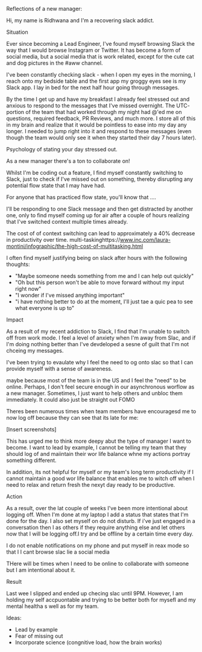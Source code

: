 
Reflections of a new manager:

Hi, my name is Ridhwana and I'm a recovering slack addict.

Situation

Ever since becoming a Lead Engineer, I've found myself browsing Slack the way that I would browse Instagram or Twitter. It has become a form of social media, but a social media that is work related, except for the cute cat and dog pictures in the #aww channel.

I've been constantly checking slack - when I open my eyes in the morning, I reach onto my bedside table and the first app my groggy eyes see is my Slack app. I lay in bed for the next half hour going through messages.

By the time I get up and have my breakfast I already feel stressed out and anxious to respond to the messages that I've missed overnight. The UTC- portion of the team that had worked through my night had @'ed me on questions, required feedback, PR Reviews, and much more. I store all of this in my brain and realize that it would be pointless to ease into my day any longer. I needed to jump right into it and respond to these messages (even though the team would only see it when they started their day 7 hours later).


Psychology of stating your day stressed out.


As a new manager there's a ton to collaborate on!

Whilst I'm be coding out a feature, I find myself constantly switching to Slack, just to check if I've missed out on something, thereby disrupting any potential flow state that I may have had.

For anyone that has practiced flow state, you'll know that ....


I'll be responding to one Slack message and then get distracted by another one, only to find myself coming up for air after a couple of hours realizing that I've switched context multiple times already.

The cost of of context switching can lead to approximately a 40% decrease in productivity over time. multi-taskinghttps://www.inc.com/laura-montini/infographic/the-high-cost-of-multitasking.html



I often find myself justifying being on slack after hours with the following thoughts:

- "Maybe someone needs something from me and I can help out quickly"
- "Oh but this person won't be able to move forward without my input right now"
- "I wonder if I've missed anything important"
- "i have nothing better to do at the moment, I'll just tae a quic pea to see what everyone is up to"

Impact

As a result of my recent addiction to Slack, I find that I'm unable to switch off from work mode. I feel a level of anxiety when I'm away from Slac, and if I'm doing nothing better than I've devdeloped a sesne of guilt that I'm not chceing my messages.

I've been trying to evaulate why I feel the need to og onto slac so that I can provide myself with a sense of awareness.

maybe because most of the team is in the US and I feel the "need" to be online. Perhaps, I don't feel secure enough in our asynchronous worflow as a new manager. Sometimes, I just want to help others and unbloc them immediately. It could also just be straight out FOMO

Theres been numerous times when team members have encouragesd me to now log off because they can see that its late for me:

[Insert screenshots]






This has urged me to think more deepy abut the type of manager I want to become. I want to lead by example, I cannot be telling my team that they should log of and maiintain their wor life balance whne my actions portray something different.

In addition, its not helpful for myself or my team's long term productivity if I cannot maintain a good wor life balance that enables me to witch off when I need to relax and return fresh the nexyt day ready to be productive.


Action

As a result, over the lat couple of weeks I've been more intentional about logging off. When I'm done at my laptop I add a status that states that I'm done for the day. I also set myself on do not disturb. If i've just engaged in a conversation then I as others if they require anything else and let others now that I will be logging off.I try and be offline by a certain  time every day.

I do not enable notifications on my phone and put myself in reax mode so that I I cant browse slac lie a social media


THere will be times when I need to be online to collaborate with someone but I am intentional about it.


Result

Last wee I slipped and ended up checing slac until 9PM. However, I am holding my self accpuontable and trying to be better both for mysefl and my mental healtha s well as for my team.




Ideas:
- Lead by example
- Fear of missing out
- Incorporate science (congnitive load, how the brain works)
